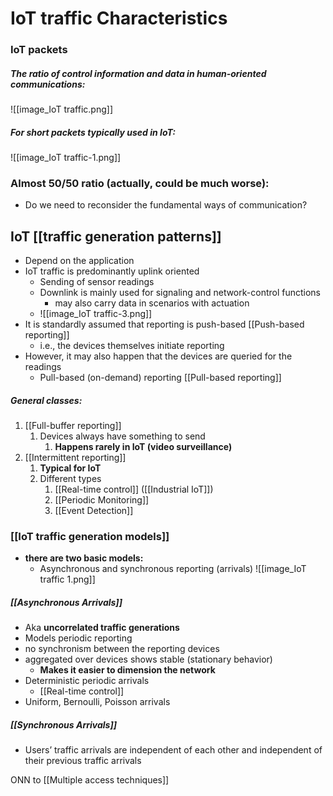 # IoT traffic Characteristics
### IoT packets
##### The ratio of control information and data in human-oriented communications:
![[image_IoT traffic.png]]
##### For short packets typically used in IoT:
![[image_IoT traffic-1.png]]
### Almost 50/50 ratio (**actually, could be much worse**):
- Do we need to reconsider the fundamental ways of communication?

## IoT [[traffic generation patterns]]
- Depend on the application
- IoT traffic is predominantly uplink oriented
	- Sending of sensor readings
	- Downlink is mainly used for signaling and network-control functions
		- may also carry data in scenarios with actuation
	- ![[image_IoT traffic-3.png]]
- It is standardly assumed that reporting is push-based [[Push-based reporting]]
	- i.e., the devices themselves initiate reporting
- However, it may also happen that the devices are queried for the readings
	- Pull-based (on-demand) reporting [[Pull-based reporting]]
##### General classes:
1. [[Full-buffer reporting]]
	1. Devices always have something to send
		1. **Happens rarely in IoT (video surveillance)**
2. [[Intermittent reporting]]
	1. **Typical for IoT**
	2. Different types
		1. [[Real-time control]] ([[Industrial IoT]])
		2. [[Periodic Monitoring]]
		3. [[Event Detection]]

### [[IoT traffic generation models]]
- **there are two basic models:**
	- Asynchronous and synchronous reporting (arrivals)
![[image_IoT traffic 1.png]]
##### [[Asynchronous Arrivals]]
- Aka **uncorrelated traffic generations** 
- Models periodic reporting
- no synchronism between the reporting devices
- aggregated over devices shows stable (stationary behavior)
	- **Makes it easier to dimension the network**
- Deterministic periodic arrivals
	- [[Real-time control]]
- Uniform, Bernoulli, Poisson arrivals

##### [[Synchronous Arrivals]]
- Users’ traffic arrivals are independent of each other and independent of their previous traffic arrivals

ONN to [[Multiple access techniques]]
